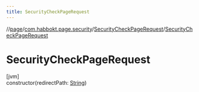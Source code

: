 ```yaml
---
title: SecurityCheckPageRequest
---
```

//[page](../../../index.html)/[com.habbokt.page.security](../index.html)/[SecurityCheckPageRequest](index.html)/[SecurityCheckPageRequest](-security-check-page-request.html)



# SecurityCheckPageRequest



[jvm]\
constructor(redirectPath: [String](https://kotlinlang.org/api/latest/jvm/stdlib/kotlin/-string/index.html))




